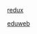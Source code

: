 [redux](https://redux.js.org/introduction/getting-started/)

[eduweb](https://eduweb.pl/programowanie-i-www/reactjs/react-w-praktyce/konfiguracja-react-redux)